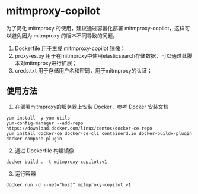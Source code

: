 # mitmproxy-copilot

为了简化 mitmproxy 的使用，建议通过容器化部署 mitmproxy-copilot，这样可以避免因为 mitmproxy 的版本不同导致的问题。

1. Dockerfile 用于生成 mitmproxy-copilot 镜像；
2. proxy-es.py 用于在mitmproxy中使用elasticsearch存储数据，可以通过此脚本对mitmproxy进行扩展；
3. creds.txt 用于存储用户名和密码，用于mitmproxy的认证；

## 使用方法

1. 在部署mitmproxy的服务器上安装 Docker，参考 [Docker 安装文档](https://docs.docker.com/get-docker/)
```
yum install -y yum-utils
yum-config-manager --add-repo https://download.docker.com/linux/centos/docker-ce.repo
yum install docker-ce docker-ce-cli containerd.io docker-buildx-plugin docker-compose-plugin
```
2. 通过 Dockerfile 构建镜像
```
docker build . -t mitmproxy-copilot:v1
```

3. 运行容器
```
docker run -d --net="host" mitmproxy-copilot:v1
```